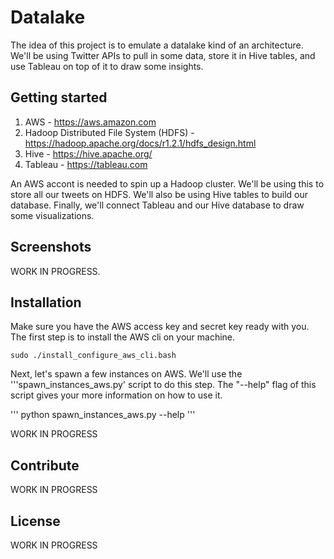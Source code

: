 # Datalake
The idea of this project is to emulate a datalake kind of an architecture. 
We'll be using Twitter APIs to pull in some data, store it in Hive tables, and use Tableau on top of it to draw some insights.

## Getting started

1. AWS - https://aws.amazon.com
2. Hadoop Distributed File System (HDFS) - https://hadoop.apache.org/docs/r1.2.1/hdfs_design.html
3. Hive - https://hive.apache.org/
4. Tableau - https://tableau.com

An AWS accont is needed to spin up a Hadoop cluster. We'll be using this to store all our tweets on HDFS. We'll also be using Hive tables to build our database. Finally, we'll connect Tableau and our Hive database to draw some visualizations.

 
## Screenshots
WORK IN PROGRESS.

## Installation
Make sure you have the AWS access key and secret key ready with you. The first step is to install the AWS cli on your machine. 

```
sudo ./install_configure_aws_cli.bash
```

Next, let's spawn a few instances on AWS. We'll use the '''spawn_instances_aws.py' script to do this step. The "--help" flag of this script gives your more information on how to use it.

'''
python spawn_instances_aws.py --help
'''

WORK IN PROGRESS

## Contribute
WORK IN PROGRESS

## License
WORK IN PROGRESS
